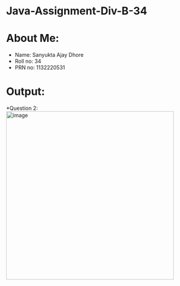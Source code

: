# Java-Assignment-Div-B-34
# About Me: 
* Name: Sanyukta Ajay Dhore
* Roll no: 34
* PRN no: 1132220531
# Output:
*Question 2: 
<img width="451" alt="image" src="https://user-images.githubusercontent.com/55028883/203224362-c8a0981c-b56d-412b-b1cb-336023158ae5.png">
